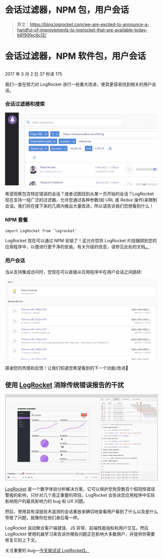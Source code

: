 # 会话过滤器，NPM 包，用户会话

> 原文：<https://blog.logrocket.com/we-are-excited-to-announce-a-handful-of-improvements-to-logrocket-that-are-available-today-b6f90fec6c12/>

# 会话过滤器，NPM 软件包，用户会话

## 

2017 年 3 月 2 日 37 秒读 175

我们一直在努力对 LogRocket 进行一些重大改进，使其更容易找到相关的用户会话。

### 会话过滤器和搜索

![](img/bd5a840753b96165c00499cf4ed607f7.png)

希望观察包含特定错误的会话？或者试图找到从某一页开始的会话？LogRocket 现在支持一组广泛的过滤器，允许您通过各种参数(如 URL 或 Redux 操作)来限制会话。我们将在接下来的几周内推出大量改进，所以请告诉我们您想看到什么！

### NPM 套餐

```
import LogRocket from 'logrocket'
```

LogRocket 现在可以通过 NPM 安装了！这允许您将 LogRocket 片段捆绑到您的应用程序中，以便进行更干净的安装。有关升级的信息，请参见此处的文档[。](https://docs.logrocket.com/docs/upgrading-from-script-to-npm)

### 用户会话

当从支持集成访问时，您现在可以直接从应用程序中在用户会话之间跳转:

![](img/24391f3aa24de9e2bd1609a85850e9d7.png)

感谢您的热情和反馈！让我们知道您希望看到的下一个功能/改进🙂

## 使用 [LogRocket](https://lp.logrocket.com/blg/signup) 消除传统错误报告的干扰

[![LogRocket Dashboard Free Trial Banner](img/d6f5a5dd739296c1dd7aab3d5e77eeb9.png)](https://lp.logrocket.com/blg/signup)

[LogRocket](https://lp.logrocket.com/blg/signup) 是一个数字体验分析解决方案，它可以保护您免受数百个假阳性错误警报的影响，只针对几个真正重要的项目。LogRocket 会告诉您应用程序中实际影响用户的最具影响力的 bug 和 UX 问题。

然后，使用具有深层技术遥测的会话重放来确切地查看用户看到了什么以及是什么导致了问题，就像你在他们身后看一样。

LogRocket 自动聚合客户端错误、JS 异常、前端性能指标和用户交互。然后 LogRocket 使用机器学习来告诉你哪些问题正在影响大多数用户，并提供你需要修复它的上下文。

关注重要的 bug—[今天就试试 LogRocket】。](https://lp.logrocket.com/blg/signup-issue-free)
